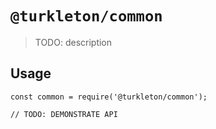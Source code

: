 # `@turkleton/common`

> TODO: description

## Usage

```
const common = require('@turkleton/common');

// TODO: DEMONSTRATE API
```
